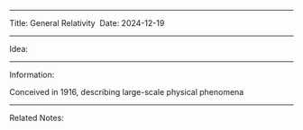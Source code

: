 - - -
Title: General Relativity 
Date: 2024-12-19 
- - -

Idea: 


- - - 

Information:

Conceived in 1916, describing large-scale physical phenomena



- - -

Related Notes:





